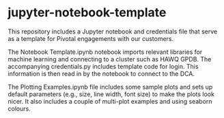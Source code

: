# jupyter-notebook-template

This repository includes a Jupyter notebook and credentials file that serve as a template for Pivotal engagements with our customers. 

The Notebook Template.ipynb notebook imports relevant libraries for machine learning and connecting to a cluster such as HAWQ GPDB. The accompanying credentials.py includes template code for login. This information is then read in by the notebook to connect to the DCA.

The Plotting Examples.ipynb file includes some sample plots and sets up default parameters (e.g., size, line width, font size) to make the plots look nicer. It also includes a couple of multi-plot examples and using seaborn colours.